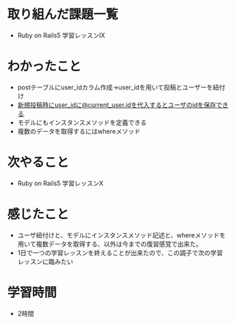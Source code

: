 # 取り組んだ課題一覧
- Ruby on Rails5 学習レッスンIX

# わかったこと
- postテーブルにuser_idカラム作成→user_idを用いて投稿とユーザーを紐付け
- 新規投稿時にuser_idに@current_user.idを代入するとユーザのidを保存できる
- モデルにもインスタンスメソッドを定義できる
- 複数のデータを取得するにはwhereメソッド
  
# 次やること
- Ruby on Rails5 学習レッスンX

# 感じたこと
- ユーザ紐付けと、モデルにインスタンスメソッド記述と、whereメソッドを用いて複数データを取得する、以外は今までの復習感覚で出来た。
- 1日で一つの学習レッスンを終えることが出来たので、この調子で次の学習レッスンに臨みたい
  
# 学習時間
- 2時間
